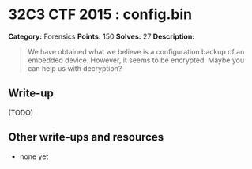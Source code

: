# 32C3 CTF 2015 : config.bin

**Category:** Forensics
**Points:** 150
**Solves:** 27
**Description:**

> We have obtained what we believe is a configuration backup of an embedded device. However, it seems to be encrypted. Maybe you can help us with decryption?


## Write-up

(TODO)

## Other write-ups and resources

* none yet
